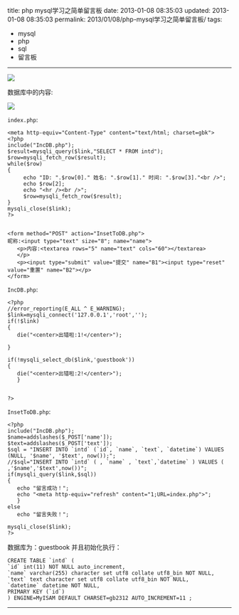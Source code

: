 title: php mysql学习之简单留言板
date: 2013-01-08 08:35:03
updated: 2013-01-08 08:35:03
permalink: 2013/01/08/php-mysql学习之简单留言板/
tags:
- mysql
- php
- sql
- 留言板

---

![](/img/php-mysql-1.jpg)

数据库中的内容:

![](/img/php-mysql-2.jpg)

<!--more-->
`index.php`:

```
<meta http-equiv="Content-Type" content="text/html; charset=gbk">
<?php
include("IncDB.php");
$result=mysqli_query($link,"SELECT * FROM intd");
$row=mysqli_fetch_row($result);
while($row)
{
     echo "ID: ".$row[0]." 姓名: ".$row[1]." 时间: ".$row[3]."<br />";
     echo $row[2];
     echo "<hr /><br />";
     $row=mysqli_fetch_row($result);
}
mysqli_close($link);
?>


<form method="POST" action="InsetToDB.php">
昵称:<input type="text" size="8"; name="name">
   <p>内容:<textarea rows="5" name="text" cols="60"></textarea>
   </p>
   <p><input type="submit" value="提交" name="B1"><input type="reset" value="重置" name="B2"></p>
</form>
```

`IncDB.php`:

```
<?php
//error_reporting(E_ALL ^ E_WARNING);
$link=mysqli_connect('127.0.0.1','root','');
if(!$link)
{
   die("<center>出错啦:1!</center>");

}

if(!mysqli_select_db($link,'guestbook'))
{
   die("<center>出错啦:2!</center>");
   }


?>
```

`InsetToDB.php`:

```
<?php
include("IncDB.php");
$name=addslashes($_POST['name']);
$text=addslashes($_POST['text']);
$sql = "INSERT INTO `intd` (`id`, `name`, `text`, `datetime`) VALUES (NULL, '$name', '$text', now());";
//$sql="INSERT INTO `intd` ( , `name` , `text`,`datetime` ) VALUES ( ,'$name','$text',now())";
if(mysqli_query($link,$sql))
{
   echo "留言成功！";
   echo "<meta http-equiv="refresh" content="1;URL=index.php">";
   }
else
   echo "留言失败！";

mysqli_close($link);
?>
```

数据库为：guestbook
并且初始化执行：

```
CREATE TABLE `intd` (
`id` int(11) NOT NULL auto_increment,
`name` varchar(255) character set utf8 collate utf8_bin NOT NULL,
`text` text character set utf8 collate utf8_bin NOT NULL,
`datetime` datetime NOT NULL,
PRIMARY KEY (`id`)
) ENGINE=MyISAM DEFAULT CHARSET=gb2312 AUTO_INCREMENT=11 ;
```

---
